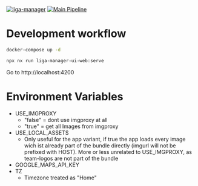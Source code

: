 [![liga-manager](https://img.shields.io/endpoint?url=https://cloud.cypress.io/badge/simple/dnpc8n/main&style=flat&logo=cypress)](https://cloud.cypress.io/projects/dnpc8n/runs)
[![Main Pipeline](https://github.com/RobertKitzing/liga-manager-ui/actions/workflows/main.yml/badge.svg)](https://github.com/RobertKitzing/liga-manager-ui/actions/workflows/main.yml)

# Development workflow

```bash
docker-compose up -d
```

```bash
npx nx run liga-manager-ui-web:serve
```

Go to http://localhost:4200

# Environment Variables

- USE_IMGPROXY 
    - "false" = dont use imgproxy at all
    - "true" = get all Images from imgproxy
- USE_LOCAL_ASSETS
    - Only useful for the app variant, if true the app loads every image wich ist already part of the bundle directly (imgurl will not be prefixed with HOST). More or less unrelated to USE_IMGPROXY, as team-logos are not part of the bundle
- GOOGLE_MAPS_API_KEY
- TZ
    - Timezone treated as "Home"

